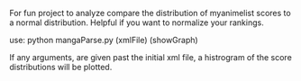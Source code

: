 For fun project to analyze compare the distribution of myanimelist scores to a normal distribution. Helpful if you want to normalize your rankings.

use:
python mangaParse.py (xmlFile) (showGraph)

If any arguments, are given past the initial xml file, a histrogram of the score distributions will be plotted.